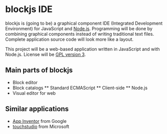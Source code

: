 
blockjs IDE
================================

blockjs is (going to be) a graphical component IDE (Integrated Development 
Environment) for JavaScript and [Node.js](http://www.nodejs.org). Programming 
will be done by combining graphical components instead of writing traditional 
text files. Complete application source code will look more like a layout.

This project will be a web-based application written in JavaScript and with 
Node.js. License will be [GPL version 3](COPYING).

Main parts of blockjs
---------------------
* Block editor
* Block catalogs
** Standard ECMAScript
** Client-side
** Node.js
* Visual editor for web

Similar applications
--------------------
* [App Inventor](http://appinventor.googlelabs.com/about/) from Google
* [touchstudio](http://research.microsoft.com/en-us/projects/touchstudio/) from Microsoft
